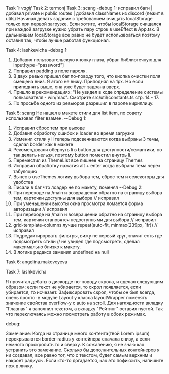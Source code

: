Task 1: _vagif_
Task 2: termonj
Task 3: scang
-debug 1: исправил баги | добавил private и public routes | добавил classNames из discord (лежит в utils)
Начинал делать задание с требованием очищать localStorage только при первой загрузке. Если хотите, чтобы localStorage очищался при каждой загрузке нужно убрать пару строк в useEffect в App.tsx.
В дальнейшем localStorage все равно не будет использвоаться поэтому оставил так, чтобы лучше работал функционал.

Task 4: lashkevicha
-debag 1:

1. Добавил пользовательскую кнопку глаза, убрал библиотечную для input[type="password"]
2. Поправил padding в поле пароля.
3. В двух ревью пришел баг по-поводу того, что кнопка очистки поля смещена вниз. Я этого не вижу. Приподнял на 1px. Но если приподнять выше, она уже будет задрана вверх.
4. Пришло в рекомендациях: "Не увидел в коде определение системы пользователя - win/mac". Смотрите src/util/constants.ts стр. 14 - 17.
5. По просьбе одного из ревьюров разрешил в пароле кириллицу.

Task 5: scang
Не нашел в макете стили для list item, по совету использовал filter взамен.
--Debug 1:

1. Исправил сброс тем при выходе
2. Добавил обработку ошибок и loader во время загрузки
3. Изменил стили у li теперь подсвечиваются когда выбраны 3 темы, сделал border как в макете
4. Рекомендовали обернуть li в button для доступности/семантики, но так делать нельзя, поэтому button поместил внутрь li.
5. Переместил из ThemeList все лишнее на страницу Themes
6. Исправил обработку нажатия alt + enter когда выбрана тема через табуляцию
7. Вынес в useThemes логику выбора тем, сброс тем и селекоторы для удобства
8. Писали в баг что лоадер не по макету, поменял
   --Debug 2:
9. При переходе на /main и возвращении обратно на страницу выбора тем, карточки доступны для выбора // исправил
10. При уменьшении высоты окна просмотра ломается форма авторизации // исправил
11. При переходе на /main и возвращении обратно на страницу выбора тем, карточки становятся недоступными для выбора // исправил
12. grid-template-columns лучше repeat(auto-fit, minmax(239px, 1fr)) // исправил
13. Подредактирорвать фильтры, вижу не первый круг, значит есть где подсмотреть стили // не увидел где подсмотреть, сделал максимально близко к макету.
14. В логике редакса заменил undefined на null

Task 6: angelina.makoveyeva

Task 7: lashkevicha

Я прочитал дебаты в дискорде по-поводу скрола, и сделал следующим образом: если текст не убирается, то скрол появляется, если убирается, то исчезает. Зафиксировать скрол, чтобы он был всегда, очень просто: в модуле Layout у класса layoutWrapper поменять значение свойства overflow-y с auto на scroll. Для наглядности вкладку "Главная" я заполнил текстом, а вкладку "Рейтинг" оставил пустой. Так что переключаясь можно посмотреть работу в обоих режимах.

debug:

Замечание: Когда на странице много контента(твой Lorem ipsum) перекрываются border-radius у контейнера сначала снизу, а если немного проскролить то и сверху.
К сожалению, я не знаю как устранить это замечание. Сколько бы дополнительных контейнеров я ни создавал, все равно тот, что с текстом, будет самым верхним и накроет радиусы. Если кто-то догадается, как это пофиксить, напишите пож в личку.
